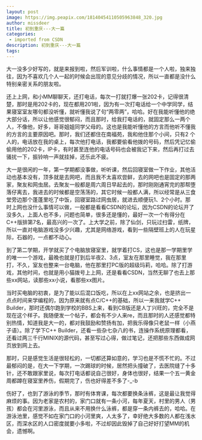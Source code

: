 ```yaml
---
layout: post
image: https://img.peapix.com/18140454110505963848_320.jpg
author: missdeer
title: 初到重庆---大一篇
categories: 
 - imported from CSDN
description: 初到重庆---大一篇
tags: 
---
```


大一没多少好写的，就是来报到啦，然后军训啦，什么事情都是一个人啦，独来独往，因为不喜欢几个人一起的时候会出现的意见分歧的情况，所以一直都是没什么特别亲密关系的朋友啦。

还上上网，和小MM聊聊天，还打电话，每次一打就打爆一张202卡，记得很清楚，那时是用202卡的，现在都用201啦，因为有一次打电话给一个中学同学，结果寝室室友哪句都没听懂，就听懂我说了句“两零两”，哈哈。好在我能听懂他的绝大部分话，所以让他感觉很郁闷，而且那时，给我打电话的，就固定那么一两个人，不像他，好多，哥哥姐姐同学父母的。这也是我能听懂他的方言而他听不懂我的方言的主要原因吧。那时，我们还都住在南福苑，我和他住那个小间，只有2 个人的，电话放在我的桌上，每次他打电话，我都要偷看他拨的号码，然后凭记忆偷偷用他的202卡，IP卡，有时甚至连他的电话号码也会被我记下来，然后再打过去骚扰一下，振铃响一声就挂掉，还乐此不疲。

大一是很闲的一年，第一学期都没事做，听听课，然后回寝室做一下作业，其他活动也基本没有，顶多就是去网吧，而且我不太喜欢尝鲜，去的网吧也是固定的那两家，聚友和网虫居。去聚友一般都是周六周日早起去的，那时刚刚通宵完的那帮堕落仔离去，我进去的时候都是空荡荡的，其它时候一般都人满，所以经常是从三食堂旁边那个蓬蓬里吃了中饭，回寝室路过网虫居，就进去顺便玩1、2个小时。那时上网也没什么事情可以做，一般都是看看CSDN的论坛，因为CSDN的论坛开了没多久，上面人也不多，问题也简单，很多还是懂的，最好一次一个有得分在C++版排第7名，最高兴的一次了。上大学之前，除了仙剑，只玩过扫雷，纸牌，所以一直对电脑游戏没多少兴趣，尤其是网络游戏，看到一些隔壁班上的人在玩星际，石器的，一点都不动心。

到了第二学期，开学就买了个电脑放寝室里，就学着打CS，这也是那一学期里学的唯一一个游戏，最晚也就是打到后半夜2、3点，室友在那里睡觉，我在那里打，不久，室友也整来一台电脑，他在那里打PC版的超级玛莉，哈哈。除了打游戏，其他时间，也就是用小猫拨号上上网，还是看看CSDN，当然无聊了也去上那些xx网站，读那些xx小说，看那些xx图片。

当时买电脑的初衷，是为了能以后混口饭吃，所以在上xx网站之余，也是挤出一点点时间来学编程的，因为原来就有点C/C++的基础，所以一来我就学C++ Builder，那时还偶尔跑到学校的BBS上来，看到CB版还是人丁兴旺的，完全不是现在这个样子。我随便发一个帖子，都会有不少人来re，而且那时的人还感觉都特别热情，知道我是大一的，都对我鼓励和赞扬有加，把我乐得像只老鼠一样（小燕子语）。除了学下C++ Builder，还看一些杂七杂八的书，连操作系统原理都看，还看过两三千行MINIX的源代码，甚至写过心得，做过笔记，还把那些东西做成网页放到网上去。

那时，只是感觉生活是很轻松的，一切都还算如意的，学习也是不慌不忙的。不过最郁闷的是，在大一下学期，一次踢球的时候，居然把头撞破了，去医院缝了十多针，还不敢跟家里说，每次打电话都说自己很好，身体也很好，结果一个五一黄金周都蹲在寝室里养伤，假期完了，伤也好得差不多了-\_-b

伤好了，也到了游泳的季节，那时有体育课，每次都要换条泳裤，这是最让我觉得麻烦的事。因为老家是农村的，家门口就有一条小河，每年夏天，村里的男人（男孩）都会在河里游泳，而且从来不用换什么泳裤，都是穿一条内裤去的，哈哈。在游泳池里，感觉不如在家门口的小河里爽，人太多了，幸好绝大多数的人都在浅水区，而深水区的人口密度就要小多啦，不过却因此毁掉了自己好好打望MM的机会，遗憾啊。
